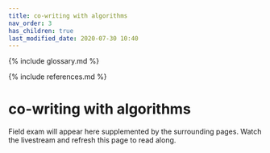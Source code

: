 ```yaml
---
title: co-writing with algorithms
nav_order: 3
has_children: true
last_modified_date: 2020-07-30 10:40
---
```


{% include glossary.md %}

{% include references.md %}

# co-writing with algorithms

Field exam will appear here supplemented by the surrounding pages. Watch the livestream and refresh this page to read along.

<iframe width="266" height="150" src="" frameborder="0" allow="accelerometer; autoplay; encrypted-media; gyroscope; picture-in-picture" allowfullscreen></iframe>
